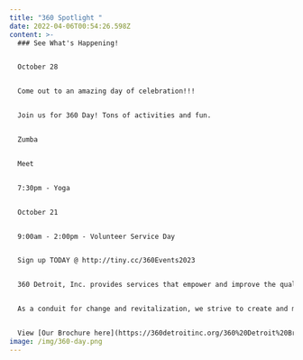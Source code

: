 ```yaml
---
title: "360 Spotlight "
date: 2022-04-06T00:54:26.598Z
content: >-
  ### See What's Happening!


  October 28


  C﻿ome out to an amazing day of celebration!!!


  J﻿oin us for 360 Day! Tons of activities and fun.


  Z﻿umba


  M﻿eet


  7﻿:30pm - Yoga


  October 21


  9﻿:00am - 2:00pm - Volunteer Service Day


  Sign up TODAY @ http://tiny.cc/360Events2023


  360 Detroit, Inc. provides services that empower and improve the quality of life for individuals and families. We are dedicated to assisting people in becoming self-sufficient, anchored, stabilized and well-rounded community members.


  As a conduit for change and revitalization, we strive to create and maintain viable, safe communities within Detroit


  View [Our Brochure here](https://360detroitinc.org/360%20Detroit%20Brochure.pdf)!
image: /img/360-day.png
---
```

